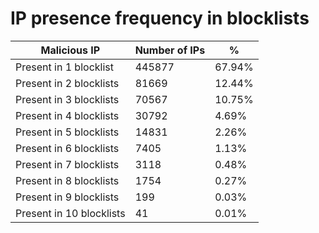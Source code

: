 # IP presence frequency in blocklists
| Malicious IP | Number of IPs | % |
|----|----|----|
| Present in 1 blocklist | 445877 | 67.94% |
| Present in 2 blocklists | 81669 | 12.44% |
| Present in 3 blocklists | 70567 | 10.75% |
| Present in 4 blocklists | 30792 | 4.69% |
| Present in 5 blocklists | 14831 | 2.26% |
| Present in 6 blocklists | 7405 | 1.13% |
| Present in 7 blocklists | 3118 | 0.48% |
| Present in 8 blocklists | 1754 | 0.27% |
| Present in 9 blocklists | 199 | 0.03% |
| Present in 10 blocklists | 41 | 0.01% |
